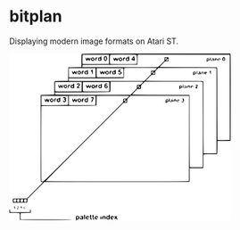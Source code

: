 # bitplan
Displaying modern image formats on Atari ST.

 <img src="images/bitplanes.svg" height="300"> 
